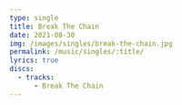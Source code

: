 ```yaml
---
type: single
title: Break The Chain
date: 2021-08-30
img: /images/singles/break-the-chain.jpg
permalink: /music/singles/:title/
lyrics: true
discs:
  - tracks:
      - Break The Chain
---
```

